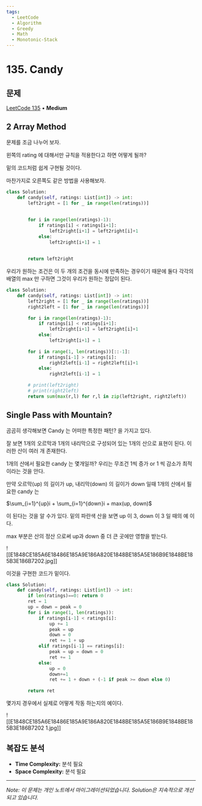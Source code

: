 ```yaml
---
tags:
  - LeetCode
  - Algorithm
  - Greedy
  - Math
  - Monotonic-Stack
---
```


# 135. Candy

## 문제

[LeetCode 135](https://leetcode.com/problems/candy/) • **Medium**

## 2 Array Method

문제를 조금 나누어 보자.

왼쪽의 rating 에 대해서만 규칙을 적용한다고 하면 어떻게 될까?

밑의 코드처럼 쉽게 구현될 것이다.

마찬가지로 오른쪽도 같은 방법을 사용해보자.

  

```python
class Solution:
    def candy(self, ratings: List[int]) -> int:
        left2right = [1 for _ in range(len(ratings))]
        
        
        for i in range(len(ratings)-1):
            if ratings[i] < ratings[i+1]:
                left2right[i+1] = left2right[i]+1
            else:
                left2right[i+1] = 1  
        
        
        return left2right
```

  

우리가 원하는 조건은 이 두 개의 조건을 동시에 만족하는 경우이기 때문에 둘다 각각의 배열의 max 만 구하면 그것이 우리가 원하는 정답이 된다.

  

```python
class Solution:
    def candy(self, ratings: List[int]) -> int:
        left2right = [1 for _ in range(len(ratings))]
        right2left = [1 for _ in range(len(ratings))]
        
        for i in range(len(ratings)-1):
            if ratings[i] < ratings[i+1]:
                left2right[i+1] = left2right[i]+1
            else:
                left2right[i+1] = 1  
        
        for i in range(1, len(ratings))[::-1]:
            if ratings[i-1] > ratings[i]:
                right2left[i-1] = right2left[i]+1
            else:
                right2left[i-1] = 1  
        
        # print(left2right)
        # print(right2left)
        return sum(max(r,l) for r,l in zip(left2right, right2left))
```

  

## Single Pass with Mountain?

곰곰히 생각해보면 Candy 는 어떠한 특정한 패턴? 을 가지고 있다.

잘 보면 1개의 오르막과 1개의 내리막으로 구성되어 있는 1개의 산으로 표현이 된다. 이러한 산이 여러 개 존재한다.

1개의 산에서 필요한 candy 는 몇개일까? 우리는 무조건 1씩 증가 or 1 씩 감소가 최적이라는 것을 안다.

만약 오르막(up) 의 길이가 up, 내리막(down) 의 길이가 down 일때 1개의 산에서 필요한 candy 는

$\sum_{i=1}^{up}i + \sum_{i=1}^{down}i + max(up, down)$

이 된다는 것을 알 수가 있다. 밑의 파란색 산을 보면 up 이 3, down 이 3 일 때의 예 이다.

max 부분은 산의 정산 으로써 up과 down 중 더 큰 곳에만 영향을 받는다.

![[E1848CE185A6E18486E185A9E186A820E1848BE185A5E186B9E1848BE185B3E186B7202.jpg]]

  

이것을 구현한 코드가 밑이다.

```python
class Solution:
    def candy(self, ratings: List[int]) -> int:
        if len(ratings)==0: return 0
        ret = 1
        up = down = peak = 0
        for i in range(1, len(ratings)):
            if ratings[i-1] < ratings[i]:
                up += 1
                peak = up
                down = 0
                ret += 1 + up
            elif ratings[i-1] == ratings[i]:
                peak = up = down = 0
                ret += 1
            else:
                up = 0
                down+=1
                ret += 1 + down + (-1 if peak >= down else 0)
            
        return ret
```

몇가지 경우에서 실제로 어떻게 작동 하는지의 예이다.

![[E1848CE185A6E18486E185A9E186A820E1848BE185A5E186B9E1848BE185B3E186B7202 1.jpg]]

## 복잡도 분석

- **Time Complexity:** 분석 필요
- **Space Complexity:** 분석 필요


---

*Note: 이 문제는 개인 노트에서 마이그레이션되었습니다. Solution은 지속적으로 개선되고 있습니다.*
